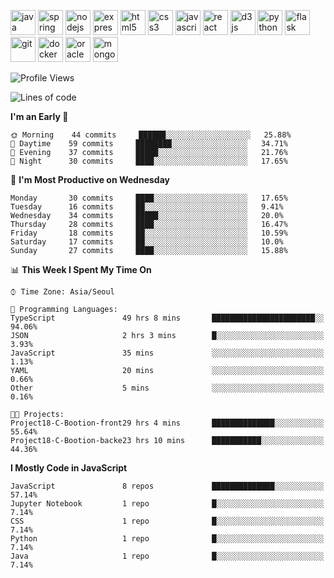 <p align="left">
    <img src="https://devicons.github.io/devicon/devicon.git/icons/java/java-original-wordmark.svg" alt="java" width="40" height="40"/>
    <img src="https://www.vectorlogo.zone/logos/springio/springio-icon.svg" alt="spring" width="40" height="40"/>
    <img src="https://devicons.github.io/devicon/devicon.git/icons/nodejs/nodejs-original-wordmark.svg" alt="nodejs" width="40" height="40"/>
    <img src="https://devicons.github.io/devicon/devicon.git/icons/express/express-original-wordmark.svg" alt="express" width="40" height="40"/>
    <img src="https://devicons.github.io/devicon/devicon.git/icons/html5/html5-original-wordmark.svg" alt="html5" width="40" height="40"/>
    <img src="https://devicons.github.io/devicon/devicon.git/icons/css3/css3-original-wordmark.svg" alt="css3" width="40" height="40"/>
    <img src="https://devicons.github.io/devicon/devicon.git/icons/javascript/javascript-original.svg" alt="javascript" width="40" height="40"/>
    <img src="https://devicons.github.io/devicon/devicon.git/icons/react/react-original-wordmark.svg" alt="react" width="40" height="40"/>
    <img src="https://devicons.github.io/devicon/devicon.git/icons/d3js/d3js-original.svg" alt="d3js" width="40" height="40"/>
    <img src="https://devicons.github.io/devicon/devicon.git/icons/python/python-original.svg" alt="python" width="40" height="40"/>
    <img src="https://www.vectorlogo.zone/logos/pocoo_flask/pocoo_flask-icon.svg" alt="flask" width="40" height="40"/>
    <img src="https://www.vectorlogo.zone/logos/git-scm/git-scm-icon.svg" alt="git" width="40" height="40"/>
    <img src="https://devicons.github.io/devicon/devicon.git/icons/docker/docker-original-wordmark.svg" alt="docker" width="40" height="40"/>
    <img src="https://devicons.github.io/devicon/devicon.git/icons/oracle/oracle-original.svg" alt="oracle" width="40" height="40"/>
    <img src="https://devicons.github.io/devicon/devicon.git/icons/mongodb/mongodb-original-wordmark.svg" alt="mongodb" width="40" height="40"/>
</p>

<!--START_SECTION:waka-->
![Profile Views](http://img.shields.io/badge/Profile%20Views-0-blue)

![Lines of code](https://img.shields.io/badge/From%20Hello%20World%20I%27ve%20Written-813673%20lines%20of%20code-blue)

**I'm an Early 🐤** 

```text
🌞 Morning    44 commits     ██████░░░░░░░░░░░░░░░░░░░   25.88% 
🌆 Daytime    59 commits     ████████░░░░░░░░░░░░░░░░░   34.71% 
🌃 Evening    37 commits     █████░░░░░░░░░░░░░░░░░░░░   21.76% 
🌙 Night      30 commits     ████░░░░░░░░░░░░░░░░░░░░░   17.65%

```
📅 **I'm Most Productive on Wednesday** 

```text
Monday       30 commits     ████░░░░░░░░░░░░░░░░░░░░░   17.65% 
Tuesday      16 commits     ██░░░░░░░░░░░░░░░░░░░░░░░   9.41% 
Wednesday    34 commits     █████░░░░░░░░░░░░░░░░░░░░   20.0% 
Thursday     28 commits     ████░░░░░░░░░░░░░░░░░░░░░   16.47% 
Friday       18 commits     ██░░░░░░░░░░░░░░░░░░░░░░░   10.59% 
Saturday     17 commits     ██░░░░░░░░░░░░░░░░░░░░░░░   10.0% 
Sunday       27 commits     ████░░░░░░░░░░░░░░░░░░░░░   15.88%

```


📊 **This Week I Spent My Time On** 

```text
⌚︎ Time Zone: Asia/Seoul

💬 Programming Languages: 
TypeScript               49 hrs 8 mins       ███████████████████████░░   94.06% 
JSON                     2 hrs 3 mins        █░░░░░░░░░░░░░░░░░░░░░░░░   3.93% 
JavaScript               35 mins             ░░░░░░░░░░░░░░░░░░░░░░░░░   1.13% 
YAML                     20 mins             ░░░░░░░░░░░░░░░░░░░░░░░░░   0.66% 
Other                    5 mins              ░░░░░░░░░░░░░░░░░░░░░░░░░   0.16%

🐱‍💻 Projects: 
Project18-C-Bootion-front29 hrs 4 mins       ██████████████░░░░░░░░░░░   55.64% 
Project18-C-Bootion-backe23 hrs 10 mins      ███████████░░░░░░░░░░░░░░   44.36%

```

**I Mostly Code in JavaScript** 

```text
JavaScript               8 repos             ██████████████░░░░░░░░░░░   57.14% 
Jupyter Notebook         1 repo              █░░░░░░░░░░░░░░░░░░░░░░░░   7.14% 
CSS                      1 repo              █░░░░░░░░░░░░░░░░░░░░░░░░   7.14% 
Python                   1 repo              █░░░░░░░░░░░░░░░░░░░░░░░░   7.14% 
Java                     1 repo              █░░░░░░░░░░░░░░░░░░░░░░░░   7.14%

```



<!--END_SECTION:waka-->
